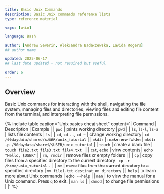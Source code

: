 ```yaml
---
title: Basic Unix Commands
description: Basic Unix commands reference lists
type: reference material 

tags: [unix] 

language: Bash

author: [Andrew Severin, Aleksandra Badaczewska, Lavida Rogers]
## author name

updated: 2025-06-17 
## last date updated - not required but useful

order: 6
---
```


## Overview

Basic Unix commands for interacting with the shell, navigating the file system, managing files and directories, viewing files and editing file content from the terminal, and interpreting file permissions. 

{% include table caption="Unix basics cheat sheet" content='| Command | Description | Example |
| `pwd` | prints working directory | `pwd` |
| `ls`, `ls-l`, `ls-a` | lists file contents | `ls` |
| `cd`, `cd ..`, `cd ~` | change working directory | `cd /90daydata/shared/$USER/unix_tutorial` |
| `mkdir` | make new folder | `mkdir -p /90daydata/shared/$USER/unix_tutorial` |
| `touch` | create a blank file | `touch file2.txt file3.txt file4.txt ` |
| `cat`, `echo` | view contents | `echo "Hello, $USER"` |
| `rm, rmdir` | remove files or empty folders |  |
| `cp` | copy files from a specified directory to the current directory | `cp -r /home/unix_tutorial .` |
| `mv` | move files from the current directory to a specified directory | `mv file1.txt destination_directory` |
| `help` | to learn more about Unix commands | `echo --help` |
| `man` | to view the manual for a Unix command. Press `q` to exit. | `man ls` |
| `chmod` | to change file permissions |  |' %}